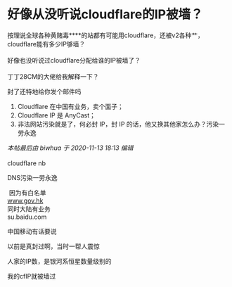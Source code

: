 # 好像从没听说cloudflare的IP被墙？


按理说全球各种黄赌毒****的站都有可能用cloudflare，还被v2各种艹，cloudflare能有多少IP够墙？<br />
<br />
好像也没听说过cloudflare分配给谁的IP被墙了？<br />
<br />
丁丁28CM的大佬给我解释一下？

封了还特地给你发个邮件吗

1. Cloudflare 在中国有业务，卖个面子；<br />
2. Cloudflare IP 是 AnyCast；<br />
3. 非法网站污染就是了，何必封 IP，封 IP 的话，他又换其他家怎么办？污染一劳永逸<img id="aimg_iGKDB" onclick="zoom(this, this.src, 0, 0, 0)" class="zoom" src="https://cdn.jsdelivr.net/gh/hishis/forum-master/public/images/patch.gif" onmouseover="img_onmouseoverfunc(this)" onload="thumbImg(this)" border="0" alt="" />

<i class="pstatus"> 本帖最后由 biwhua 于 2020-11-13 18:13 编辑 </i><br />
<br />
cloudflare nb

DNS污染一劳永逸<img src="static/image/smiley/yct/009.gif" smilieid="44" border="0" alt="" /><img id="aimg_Y4A48" onclick="zoom(this, this.src, 0, 0, 0)" class="zoom" src="https://cdn.jsdelivr.net/gh/hishis/forum-master/public/images/patch.gif" onmouseover="img_onmouseoverfunc(this)" onload="thumbImg(this)" border="0" alt="" />

<img src="static/image/smiley/default/lol.gif" smilieid="12" border="0" alt="" /> 因为有白名单<br />
www.gov.hk<br />
同时大陆有业务<br />
su.baidu.com

中国移动有话要说

以前是真封过啊，当时一帮人震惊

人家的IP数，是银河系恒星数量级别的

我的cfIP就被墙过
